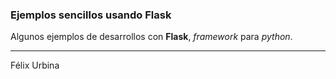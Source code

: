 ### Ejemplos sencillos usando Flask

Algunos ejemplos de desarrollos con __Flask__, _framework_ para _python_.

---
Félix Urbina
